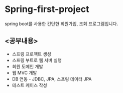 # Spring-first-project
spring boot를 사용한 간단한 회원가입, 조회 프로그램입니다.

## <공부내용>
- 스프링 프로젝트 생성
- 스프링 부트로 웹 서버 실행
- 회원 도메인 개발
- 웹 MVC 개발
- DB 연동 - JDBC, JPA, 스프링 데이터 JPA
- 테스트 케이스 작성
